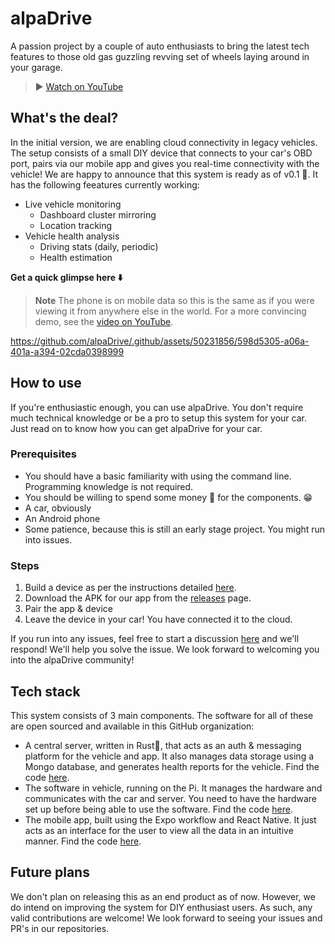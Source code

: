 # alpaDrive
A passion project by a couple of auto enthusiasts to bring the latest tech features to those old gas guzzling revving set of wheels laying around in your garage.

>▶️ [Watch on YouTube](https://youtu.be/b1pSNw7addc)

## What's the deal?
In the initial version, we are enabling cloud connectivity in legacy vehicles. The setup consists of a small DIY device that connects to your car's OBD port, pairs via our mobile app and gives you real-time connectivity with the vehicle! We are happy to announce that this system is ready as of v0.1 🎉. It has the following feeatures currently working:
* Live vehicle monitoring
    - Dashboard cluster mirroring
    - Location tracking
* Vehicle health analysis
    - Driving stats (daily, periodic)
    - Health estimation

**Get a quick glimpse here ⬇️**
> **Note** The phone is on mobile data so this is the same as if you were viewing it from anywhere else in the world. For a more convincing demo, see the [video on YouTube](https://youtu.be/b1pSNw7addc).

https://github.com/alpaDrive/.github/assets/50231856/598d5305-a06a-401a-a394-02cda0398999

## How to use
If you're enthusiastic enough, you can use alpaDrive. You don't require much technical knowledge or be a pro to setup this system for your car. Just read on to know how you can get alpaDrive for your car.

### Prerequisites
* You should have a basic familiarity with using the command line. Programming knowledge is not required.
* You should be willing to spend some money 💸 for the components. 😁
* A car, obviously
* An Android phone
* Some patience, because this is still an early stage project. You might run into issues.

### Steps
1. Build a device as per the instructions detailed [here](https://github.com/alpaDrive/vehicle/releases/tag/v0.1-beta).
2. Download the APK for our app from the [releases](https://github.com/alpaDrive/app/releases/tag/android) page.
3. Pair the app & device
4. Leave the device in your car! You have connected it to the cloud.

If you run into any issues, feel free to start a discussion [here](https://github.com/orgs/alpaDrive/discussions/new?category=general) and we'll respond! We'll help you solve the issue. We look forward to welcoming you into the alpaDrive community!

## Tech stack
This system consists of 3 main components. The software for all of these are open sourced and available in this GitHub organization:
* A central server, written in Rust🦀, that acts as an auth & messaging platform for the vehicle and app. It also manages data storage using a Mongo database, and generates health reports for the vehicle. Find the code [here](https://github.com/alpaDrive/server).
* The software in vehicle, running on the Pi. It manages the hardware and communicates with the car and server. You need to have the hardware set up before being able to use the software. Find the code [here](https://github.com/alpaDrive/vehicle).
* The mobile app, built using the Expo workflow and React Native. It just acts as an interface for the user to view all the data in an intuitive manner. Find the code [here](https://github.com/alpaDrive/app).

## Future plans
We don't plan on releasing this as an end product as of now. However, we do intend on improving the system for DIY enthusiast users. As such, any valid contributions are welcome! We look forward to seeing your issues and PR's in our repositories.
